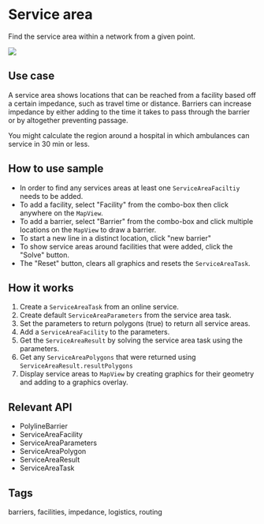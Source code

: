 # Service area

Find the service area within a network from a given point.

![](screenshot.png)

## Use case

A service area shows locations that can be reached from a facility based off a certain impedance, such as travel time or distance. Barriers can increase impedance by either adding to the time it takes to pass through the barrier or by altogether preventing passage.

You might calculate the region around a hospital in which ambulances can service in 30 min or less.

## How to use sample

* In order to find any services areas at least one `ServiceAreaFaciltiy` needs to be added.
* To add a facility, select "Facility" from the combo-box then click anywhere on the `MapView`.
* To add a barrier, select "Barrier" from the combo-box and click multiple locations on the `MapView` to draw a barrier.
* To start a new line in a distinct location, click "new barrier"
* To show service areas around facilities that were added, click the "Solve" button.
* The "Reset" button, clears all graphics and resets the `ServiceAreaTask`.

## How it works

1. Create a `ServiceAreaTask` from an online service.
2. Create default `ServiceAreaParameters` from the service area task.
3. Set the parameters to return polygons (true) to return all service areas.
4. Add a `ServiceAreaFacility` to the parameters.
5. Get the `ServiceAreaResult` by solving the service area task using the parameters.
6. Get any `ServiceAreaPolygons` that were returned using `ServiceAreaResult.resultPolygons`
7. Display service areas to `MapView` by creating graphics for their geometry and adding to a graphics overlay.

## Relevant API

* PolylineBarrier
* ServiceAreaFacility
* ServiceAreaParameters
* ServiceAreaPolygon
* ServiceAreaResult
* ServiceAreaTask

## Tags

barriers, facilities, impedance, logistics, routing
